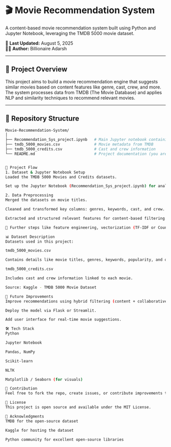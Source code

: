# 🎬 Movie Recommendation System

A content-based movie recommendation system built using Python and Jupyter Notebook, leveraging the TMDB 5000 movie dataset.

📅 **Last Updated:** August 5, 2025  
👨‍💻 **Author:** Billionaire Adarsh

---

## 🚀 Project Overview

This project aims to build a movie recommendation engine that suggests similar movies based on content features like genre, cast, crew, and more. The system processes data from TMDB (The Movie Database) and applies NLP and similarity techniques to recommend relevant movies.

---

## 📂 Repository Structure

```bash
Movie-Recommendation-System/
│
├── Recommendation_Sys_project.ipynb   # Main Jupyter notebook containing all code
├── tmdb_5000_movies.csv               # Movie metadata from TMDB
├── tmdb_5000_credits.csv              # Cast and crew information
└── README.md                          # Project documentation (you are here)


🔄 Project Flow
1. Dataset & Jupyter Notebook Setup
Loaded the TMDB 5000 Movies and Credits datasets.

Set up the Jupyter Notebook (Recommendation_Sys_project.ipynb) for analysis and modeling.

2. Data Preprocessing
Merged the datasets on movie titles.

Cleaned and transformed key columns: genres, keywords, cast, and crew.

Extracted and structured relevant features for content-based filtering.

📌 Further steps like feature engineering, vectorization (TF-IDF or CountVectorizer), and cosine similarity-based recommendation logic will follow in the upcoming versions.

📊 Dataset Description
Datasets used in this project:

tmdb_5000_movies.csv

Contains details like movie titles, genres, keywords, popularity, and overviews.

tmdb_5000_credits.csv

Includes cast and crew information linked to each movie.

Source: Kaggle - TMDB 5000 Movie Dataset

📌 Future Improvements
Improve recommendations using hybrid filtering (content + collaborative).

Deploy the model via Flask or Streamlit.

Add user interface for real-time movie suggestions.

🛠️ Tech Stack
Python

Jupyter Notebook

Pandas, NumPy

Scikit-learn

NLTK

Matplotlib / Seaborn (for visuals)

🤝 Contribution
Feel free to fork the repo, create issues, or contribute improvements through pull requests. Collaboration is welcome!

📜 License
This project is open source and available under the MIT License.

🌟 Acknowledgments
TMDB for the open-source dataset

Kaggle for hosting the dataset

Python community for excellent open-source libraries
